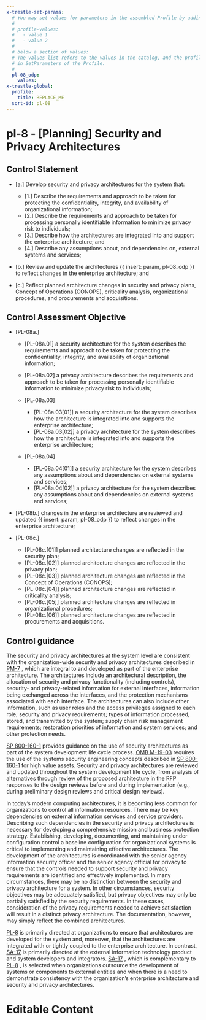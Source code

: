 ```yaml
---
x-trestle-set-params:
  # You may set values for parameters in the assembled Profile by adding
  #
  # profile-values:
  #   - value 1
  #   - value 2
  #
  # below a section of values:
  # The values list refers to the values in the catalog, and the profile-values represent values
  # in SetParameters of the Profile.
  #
  pl-08_odp:
    values:
x-trestle-global:
  profile:
    title: REPLACE_ME
  sort-id: pl-08
---
```


# pl-8 - \[Planning\] Security and Privacy Architectures

## Control Statement

- \[a.\] Develop security and privacy architectures for the system that:

  - \[1.\] Describe the requirements and approach to be taken for protecting the confidentiality, integrity, and availability of organizational information;
  - \[2.\] Describe the requirements and approach to be taken for processing personally identifiable information to minimize privacy risk to individuals;
  - \[3.\] Describe how the architectures are integrated into and support the enterprise architecture; and
  - \[4.\] Describe any assumptions about, and dependencies on, external systems and services;

- \[b.\] Review and update the architectures {{ insert: param, pl-08_odp }} to reflect changes in the enterprise architecture; and

- \[c.\] Reflect planned architecture changes in security and privacy plans, Concept of Operations (CONOPS), criticality analysis, organizational procedures, and procurements and acquisitions.

## Control Assessment Objective

- \[PL-08a.\]

  - \[PL-08a.01\] a security architecture for the system describes the requirements and approach to be taken for protecting the confidentiality, integrity, and availability of organizational information;
  - \[PL-08a.02\] a privacy architecture describes the requirements and approach to be taken for processing personally identifiable information to minimize privacy risk to individuals;
  - \[PL-08a.03\]

    - \[PL-08a.03[01]\] a security architecture for the system describes how the architecture is integrated into and supports the enterprise architecture;
    - \[PL-08a.03[02]\] a privacy architecture for the system describes how the architecture is integrated into and supports the enterprise architecture;

  - \[PL-08a.04\]

    - \[PL-08a.04[01]\] a security architecture for the system describes any assumptions about and dependencies on external systems and services;
    - \[PL-08a.04[02]\] a privacy architecture for the system describes any assumptions about and dependencies on external systems and services;

- \[PL-08b.\] changes in the enterprise architecture are reviewed and updated {{ insert: param, pl-08_odp }} to reflect changes in the enterprise architecture;

- \[PL-08c.\]

  - \[PL-08c.[01]\] planned architecture changes are reflected in the security plan;
  - \[PL-08c.[02]\] planned architecture changes are reflected in the privacy plan;
  - \[PL-08c.[03]\] planned architecture changes are reflected in the Concept of Operations (CONOPS);
  - \[PL-08c.[04]\] planned architecture changes are reflected in criticality analysis;
  - \[PL-08c.[05]\] planned architecture changes are reflected in organizational procedures;
  - \[PL-08c.[06]\] planned architecture changes are reflected in procurements and acquisitions.

## Control guidance

The security and privacy architectures at the system level are consistent with the organization-wide security and privacy architectures described in [PM-7](#pm-7) , which are integral to and developed as part of the enterprise architecture. The architectures include an architectural description, the allocation of security and privacy functionality (including controls), security- and privacy-related information for external interfaces, information being exchanged across the interfaces, and the protection mechanisms associated with each interface. The architectures can also include other information, such as user roles and the access privileges assigned to each role; security and privacy requirements; types of information processed, stored, and transmitted by the system; supply chain risk management requirements; restoration priorities of information and system services; and other protection needs.

[SP 800-160-1](#e3cc0520-a366-4fc9-abc2-5272db7e3564) provides guidance on the use of security architectures as part of the system development life cycle process. [OMB M-19-03](#c5e11048-1d38-4af3-b00b-0d88dc26860c) requires the use of the systems security engineering concepts described in [SP 800-160-1](#e3cc0520-a366-4fc9-abc2-5272db7e3564) for high value assets. Security and privacy architectures are reviewed and updated throughout the system development life cycle, from analysis of alternatives through review of the proposed architecture in the RFP responses to the design reviews before and during implementation (e.g., during preliminary design reviews and critical design reviews).

In today’s modern computing architectures, it is becoming less common for organizations to control all information resources. There may be key dependencies on external information services and service providers. Describing such dependencies in the security and privacy architectures is necessary for developing a comprehensive mission and business protection strategy. Establishing, developing, documenting, and maintaining under configuration control a baseline configuration for organizational systems is critical to implementing and maintaining effective architectures. The development of the architectures is coordinated with the senior agency information security officer and the senior agency official for privacy to ensure that the controls needed to support security and privacy requirements are identified and effectively implemented. In many circumstances, there may be no distinction between the security and privacy architecture for a system. In other circumstances, security objectives may be adequately satisfied, but privacy objectives may only be partially satisfied by the security requirements. In these cases, consideration of the privacy requirements needed to achieve satisfaction will result in a distinct privacy architecture. The documentation, however, may simply reflect the combined architectures.

[PL-8](#pl-8) is primarily directed at organizations to ensure that architectures are developed for the system and, moreover, that the architectures are integrated with or tightly coupled to the enterprise architecture. In contrast, [SA-17](#sa-17) is primarily directed at the external information technology product and system developers and integrators. [SA-17](#sa-17) , which is complementary to [PL-8](#pl-8) , is selected when organizations outsource the development of systems or components to external entities and when there is a need to demonstrate consistency with the organization’s enterprise architecture and security and privacy architectures.

# Editable Content

<!-- Make additions and edits below -->
<!-- The above represents the contents of the control as received by the profile, prior to additions. -->
<!-- If the profile makes additions to the control, they will appear below. -->
<!-- The above markdown may not be edited but you may edit the content below, and/or introduce new additions to be made by the profile. -->
<!-- If there is a yaml header at the top, parameter values may be edited. Use --set-parameters to incorporate the changes during assembly. -->
<!-- The content here will then replace what is in the profile for this control, after running profile-assemble. -->
<!-- The current profile has no added parts for this control, but you may add new ones here. -->
<!-- Each addition must have a heading either of the form ## Control my_addition_name -->
<!-- or ## Part a. (where the a. refers to one of the control statement labels.) -->
<!-- "## Control" parts are new parts added after the statement part. -->
<!-- "## Part" parts are new parts added into the top-level statement part with that label. -->
<!-- Subparts may be added with nested hash levels of the form ### My Subpart Name -->
<!-- underneath the parent ## Control or ## Part being added -->
<!-- See https://ibm.github.io/compliance-trestle/tutorials/ssp_profile_catalog_authoring/ssp_profile_catalog_authoring for guidance. -->
